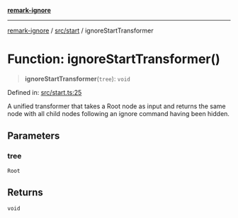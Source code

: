 [**remark-ignore**](../../../README.md)

***

[remark-ignore](../../../README.md) / [src/start](../README.md) / ignoreStartTransformer

# Function: ignoreStartTransformer()

> **ignoreStartTransformer**(`tree`): `void`

Defined in: [src/start.ts:25](https://github.com/Xunnamius/unified-utils/blob/a4f71008c0749e4915e4bdc7b10c0735df17a6c6/packages/remark-ignore/src/start.ts#L25)

A unified transformer that takes a Root node as input and returns the same
node with all child nodes following an ignore command having been hidden.

## Parameters

### tree

`Root`

## Returns

`void`
